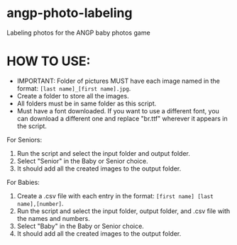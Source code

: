 # angp-photo-labeling
Labeling photos for the ANGP baby photos game

# HOW TO USE:
- IMPORTANT: Folder of pictures MUST have each image named in the format: `[last name]_[first name].jpg`.
- Create a folder to store all the images.
- All folders must be in same folder as this script.
- Must have a font downloaded. If you want to use a different font, you can download a different one and replace "br.ttf" wherever it appears in the script.

For Seniors:
  1) Run the script and select the input folder and output folder.
  2) Select "Senior" in the Baby or Senior choice.
  3) It should add all the created images to the output folder.

For Babies:
  1) Create a .csv file with each entry in the format: `[first name] [last name],[number]`.
  2) Run the script and select the input folder, output folder, and .csv file with the names and numbers.
  3) Select "Baby" in the Baby or Senior choice.
  4) It should add all the created images to the output folder.
